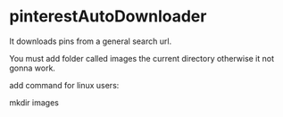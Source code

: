# pinterestAutoDownloader
It downloads pins from a general search url.

You must add folder called images the current directory otherwise it not gonna work.

add command for linux users:

mkdir images
